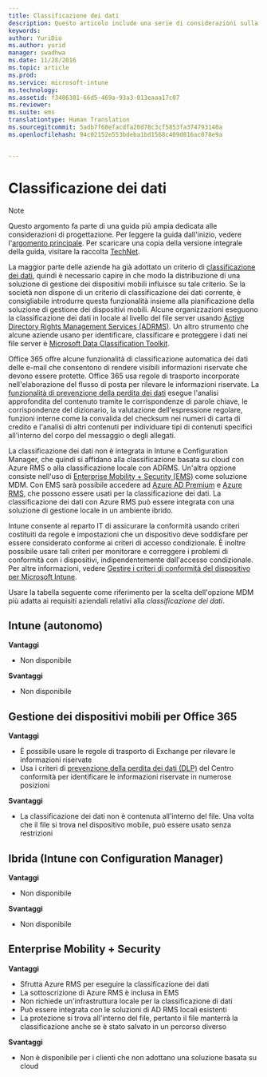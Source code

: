 ```yaml
---
title: Classificazione dei dati
description: Questo articolo include una serie di considerazioni sulla progettazione per la classificazione dei dati da usare in uno scenario di gestione di dispositivi mobili (MDM).
keywords: 
author: YuriDio
ms.author: yurid
manager: swadhwa
ms.date: 11/28/2016
ms.topic: article
ms.prod: 
ms.service: microsoft-intune
ms.technology: 
ms.assetid: f3486381-66d5-469a-93a3-013eaaa17c07
ms.reviewer: 
ms.suite: ems
translationtype: Human Translation
ms.sourcegitcommit: 5adb7f68efacdfa20d78c3cf5853fa374793140a
ms.openlocfilehash: 94c02152e553bdeba1bd1568c409d816ac078e9a


---
```


# <a name="data-classification"></a>Classificazione dei dati

>[!NOTE]
>Questo argomento fa parte di una guida più ampia dedicata alle considerazioni di progettazione. Per leggere la guida dall'inizio, vedere l'[argomento principale](mdm-design-considerations-guide.md). Per scaricare una copia della versione integrale della guida, visitare la raccolta [TechNet](https://gallery.technet.microsoft.com/Mobile-Device-Management-7d401582).

La maggior parte delle aziende ha già adottato un criterio di [classificazione dei dati](http://blogs.microsoft.com/cybertrust/2014/01/28/the-importance-of-data-classification/), quindi è necessario capire in che modo la distribuzione di una soluzione di gestione dei dispositivi mobili influisce su tale criterio. Se la società non dispone di un criterio di classificazione dei dati corrente, è consigliabile introdurre questa funzionalità insieme alla pianificazione della soluzione di gestione dei dispositivi mobili. Alcune organizzazioni eseguono la classificazione dei dati in locale al livello del file server usando [Active Directory Rights Management Services (ADRMS)](https://technet.microsoft.com/windowsserver/dd448611.aspx). Un altro strumento che alcune aziende usano per identificare, classificare e proteggere i dati nei file server è [Microsoft Data Classification Toolkit](http://www.microsoft.com/download/details.aspx?id=27123).

Office 365 offre alcune funzionalità di classificazione automatica dei dati delle e-mail che consentono di rendere visibili informazioni riservate che devono essere protette. Office 365 usa regole di trasporto incorporate nell'elaborazione del flusso di posta per rilevare le informazioni riservate. La [funzionalità di prevenzione della perdita dei dati](http://blogs.office.com/2013/10/28/office-365-compliance-controls-data-loss-prevention/) esegue l'analisi approfondita del contenuto tramite le corrispondenze di parole chiave, le corrispondenze del dizionario, la valutazione dell'espressione regolare, funzioni interne come la convalida del checksum nei numeri di carta di credito e l'analisi di altri contenuti per individuare tipi di contenuti specifici all'interno del corpo del messaggio o degli allegati.

La classificazione dei dati non è integrata in Intune e Configuration Manager, che quindi si affidano alla classificazione basata su cloud con Azure RMS o alla classificazione locale con ADRMS. Un'altra opzione consiste nell'uso di [Enterprise Mobility + Security (EMS)](http://www.microsoft.com/server-cloud/enterprise-mobility/overview.aspx) come soluzione MDM. Con EMS sarà possibile accedere ad [Azure AD Premium](https://msdn.microsoft.com/library/azure/dn532272.aspx) e [Azure RMS](https://technet.microsoft.com/library/jj585026.aspx), che possono essere usati per la classificazione dei dati. La classificazione dei dati con Azure RMS può essere integrata con una soluzione di gestione locale in un ambiente ibrido.

Intune consente al reparto IT di assicurare la conformità usando criteri costituiti da regole e impostazioni che un dispositivo deve soddisfare per essere considerato conforme ai criteri di accesso condizionale. È inoltre possibile usare tali criteri per monitorare e correggere i problemi di conformità con i dispositivi, indipendentemente dall'accesso condizionale. Per altre informazioni, vedere [Gestire i criteri di conformità del dispositivo per Microsoft Intune](/intune/deploy-use/introduction-to-device-compliance-policies-in-microsoft-intune).

Usare la tabella seguente come riferimento per la scelta dell'opzione MDM più adatta ai requisiti aziendali relativi alla *classificazione dei dati*.

## <a name="intune-standalone"></a>Intune (autonomo)

**Vantaggi**

- Non disponibile

**Svantaggi**

- Non disponibile

## <a name="mdm-for-office-365"></a>Gestione dei dispositivi mobili per Office 365

**Vantaggi**

- È possibile usare le regole di trasporto di Exchange per rilevare le informazioni riservate
- Usa i criteri di [prevenzione della perdita dei dati (DLP)](https://technet.microsoft.com/library/ms.o365.cc.DLPLandingPage.aspx) del Centro conformità per identificare le informazioni riservate in numerose posizioni

**Svantaggi**

- La classificazione dei dati non è contenuta all'interno del file. Una volta che il file si trova nel dispositivo mobile, può essere usato senza restrizioni

## <a name="hybrid-intune-with-configmgr"></a>Ibrida (Intune con Configuration Manager)

**Vantaggi**

- Non disponibile

**Svantaggi**

- Non disponibile

## <a name="enterprise-mobility-security"></a>Enterprise Mobility + Security

**Vantaggi**

- Sfrutta Azure RMS per eseguire la classificazione dei dati
- La sottoscrizione di Azure RMS è inclusa in EMS
- Non richiede un'infrastruttura locale per la classificazione di dati
- Può essere integrata con le soluzioni di AD RMS locali esistenti
- La protezione si trova all'interno del file, pertanto il file manterrà la classificazione anche se è stato salvato in un percorso diverso

**Svantaggi**

- Non è disponibile per i clienti che non adottano una soluzione basata su cloud



<!--HONumber=Nov16_HO4-->


